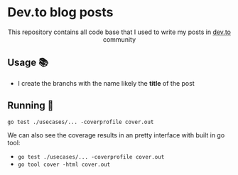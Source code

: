 # Dev.to blog posts

<p align='center'>This repository contains all code base that I used to write my posts in <a href="https://dev.to/chseki">dev.to</a> community</p>

## Usage :books:

- I create the branchs with the name likely the **title** of the post

## Running :scroll:

`go test ./usecases/... -coverprofile cover.out`

We can also see the coverage results in an pretty interface with built in go tool:

- `go test ./usecases/... -coverprofile cover.out`
- `go tool cover -html cover.out`
